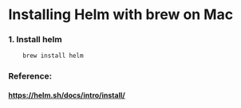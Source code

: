 # Installing Helm with brew on Mac  

### 1. Install helm 
```bash 
    brew install helm
```  
### Reference:  
#### https://helm.sh/docs/intro/install/  

